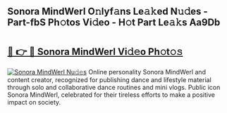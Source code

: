 ## Sonora MindWerl O𝚗lyf𝚊ns Le𝚊𝚔ed N𝚞𝚍es - Part-fbS Ph𝚘tos Vi𝚍eo - H𝚘t Part Le𝚊𝚔s Aa9Db

# <h2><a href="http://hf65bx.feru.top/?c=Sonora+MindWerl">🔗 👉 🔴 Sonora MindWerl Vi𝚍𝚎o Ph𝚘t𝚘𝚜</a></h2>

[![Sonora MindWerl Nu𝚍𝚎s](https://i.imgur.com/0TWrTi3.gif)](http://hf65bx.feru.top/?c=Sonora+MindWerl)
Online personality Sonora MindWerl and content creator, recognized for publishing dance and lifestyle material through solo and collaborative dance routines and mini vlogs. Public icon Sonora MindWerl, celebrated for their tireless efforts to make a positive impact on society. 
